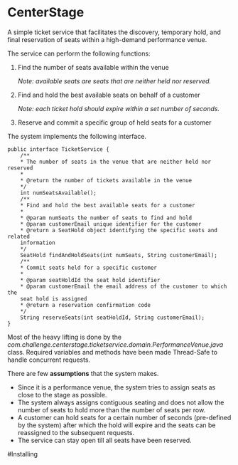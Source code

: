 # CenterStage
A simple ticket service that facilitates the discovery, temporary hold, and final reservation of seats within a high-demand performance venue.


The service can perform the following functions:

1. Find the number of seats available within the venue

    _Note: available seats are seats that are neither held nor reserved._

2. Find and hold the best available seats on behalf of a customer

    _Note: each ticket hold should expire within a set number of seconds._

3. Reserve and commit a specific group of held seats for a customer

The system implements the following interface.
    
    public interface TicketService {
        /**
        * The number of seats in the venue that are neither held nor reserved
        *
        * @return the number of tickets available in the venue
        */
        int numSeatsAvailable();
        /**
        * Find and hold the best available seats for a customer
        *
        * @param numSeats the number of seats to find and hold
        * @param customerEmail unique identifier for the customer
        * @return a SeatHold object identifying the specific seats and related
        information
        */
        SeatHold findAndHoldSeats(int numSeats, String customerEmail);
        /**
        * Commit seats held for a specific customer
        *
        * @param seatHoldId the seat hold identifier
        * @param customerEmail the email address of the customer to which the
        seat hold is assigned
        * @return a reservation confirmation code
        */
        String reserveSeats(int seatHoldId, String customerEmail);
    }

Most of the heavy lifting is done by the _com.challenge.centerstage.ticketservice.domain.PerformanceVenue.java_ class. Required variables and methods have been made Thread-Safe to handle concurrent requests.

There are few **assumptions** that the system makes.

* Since it is a performance venue, the system tries to assign seats as close to the stage as possible.
* The system always assigns contiguous seating and does not allow the number of seats to hold more than the number of seats per row.
* A customer can hold seats for a certain number of seconds (pre-defined by the system) after which the hold will expire and the seats can be reassigned to the subsequent requests.
* The service can stay open till all seats have been reserved. 


#Installing
